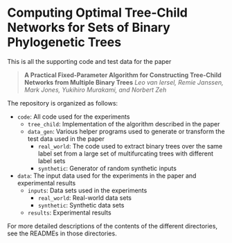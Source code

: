 # Computing Optimal Tree-Child Networks for Sets of Binary Phylogenetic Trees

This is all the supporting code and test data for the paper

> **A Practical Fixed-Parameter Algorithm for Constructing Tree-Child Networks from Multiple Binary Trees**
> *Leo van Iersel, Remie Janssen, Mark Jones, Yukihiro Murakami, and Norbert Zeh*

The repository is organized as follows:

* `code`: All code used for the experiments
  * `tree_child`: Implementation of the algorithm described in the paper
  * `data_gen`: Various helper programs used to generate or transform the test data used in the paper
    * `real_world`: The code used to extract binary trees over the same label set from a large set of multifurcating trees with different label sets
    * `synthetic`: Generator of random synthetic inputs
* `data`: The input data used for the experiments in the paper and experimental results
  * `inputs`: Data sets used in the experiments
    * `real_world`: Real-world data sets
    * `synthetic`: Synthetic data sets
  * `results`: Experimental results

For more detailed descriptions of the contents of the different directories, see the READMEs in those directories.
